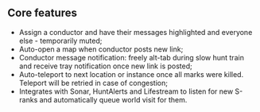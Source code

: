 ## Core features
- Assign a conductor and have their messages highlighted and everyone else - temporarily muted;
- Auto-open a map when conductor posts new link;
- Conductor message notification: freely alt-tab during slow hunt train and receive tray notification once new link is posted;
- Auto-teleport to next location or instance once all marks were killed. Teleport will be retried in case of congestion;
- Integrates with Sonar, HuntAlerts and Lifestream to listen for new S-ranks and automatically queue world visit for them.
